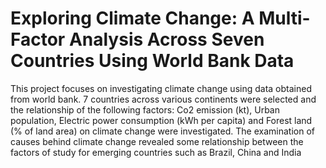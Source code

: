 # Exploring Climate Change: A Multi-Factor Analysis Across Seven Countries Using World Bank Data

This project focuses on investigating climate 
change using data obtained from world bank. 7 
countries across various continents were selected 
and the relationship of the following factors: Co2 
emission (kt), Urban population, Electric power 
consumption (kWh per capita) and Forest land (% 
of land area) on climate change were 
investigated. The examination of causes behind 
climate change revealed some relationship 
between the factors of study for emerging 
countries such as Brazil, China and India
